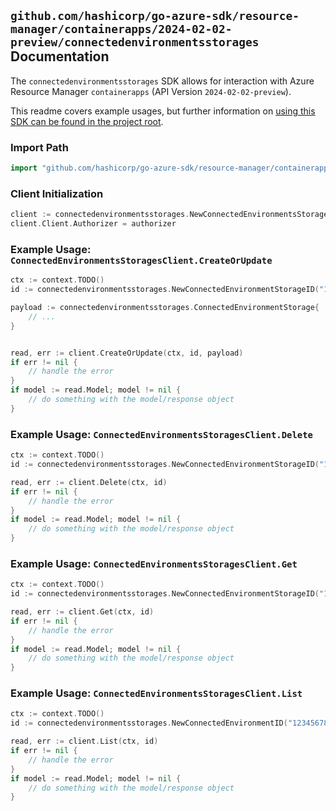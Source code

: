 
## `github.com/hashicorp/go-azure-sdk/resource-manager/containerapps/2024-02-02-preview/connectedenvironmentsstorages` Documentation

The `connectedenvironmentsstorages` SDK allows for interaction with Azure Resource Manager `containerapps` (API Version `2024-02-02-preview`).

This readme covers example usages, but further information on [using this SDK can be found in the project root](https://github.com/hashicorp/go-azure-sdk/tree/main/docs).

### Import Path

```go
import "github.com/hashicorp/go-azure-sdk/resource-manager/containerapps/2024-02-02-preview/connectedenvironmentsstorages"
```


### Client Initialization

```go
client := connectedenvironmentsstorages.NewConnectedEnvironmentsStoragesClientWithBaseURI("https://management.azure.com")
client.Client.Authorizer = authorizer
```


### Example Usage: `ConnectedEnvironmentsStoragesClient.CreateOrUpdate`

```go
ctx := context.TODO()
id := connectedenvironmentsstorages.NewConnectedEnvironmentStorageID("12345678-1234-9876-4563-123456789012", "example-resource-group", "connectedEnvironmentValue", "storageValue")

payload := connectedenvironmentsstorages.ConnectedEnvironmentStorage{
	// ...
}


read, err := client.CreateOrUpdate(ctx, id, payload)
if err != nil {
	// handle the error
}
if model := read.Model; model != nil {
	// do something with the model/response object
}
```


### Example Usage: `ConnectedEnvironmentsStoragesClient.Delete`

```go
ctx := context.TODO()
id := connectedenvironmentsstorages.NewConnectedEnvironmentStorageID("12345678-1234-9876-4563-123456789012", "example-resource-group", "connectedEnvironmentValue", "storageValue")

read, err := client.Delete(ctx, id)
if err != nil {
	// handle the error
}
if model := read.Model; model != nil {
	// do something with the model/response object
}
```


### Example Usage: `ConnectedEnvironmentsStoragesClient.Get`

```go
ctx := context.TODO()
id := connectedenvironmentsstorages.NewConnectedEnvironmentStorageID("12345678-1234-9876-4563-123456789012", "example-resource-group", "connectedEnvironmentValue", "storageValue")

read, err := client.Get(ctx, id)
if err != nil {
	// handle the error
}
if model := read.Model; model != nil {
	// do something with the model/response object
}
```


### Example Usage: `ConnectedEnvironmentsStoragesClient.List`

```go
ctx := context.TODO()
id := connectedenvironmentsstorages.NewConnectedEnvironmentID("12345678-1234-9876-4563-123456789012", "example-resource-group", "connectedEnvironmentValue")

read, err := client.List(ctx, id)
if err != nil {
	// handle the error
}
if model := read.Model; model != nil {
	// do something with the model/response object
}
```
